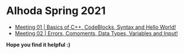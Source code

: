 # Alhoda Spring 2021

* [Meeting 01 | Basics of C++, CodeBlocks, Syntax and Hello World!](./Meetings/Meeting01)
* [Meeting 02 | Errors, Comoments, Data Types, Variables and Input!](./Meetings/Meeting02)

**Hope you find it helpful :)**
